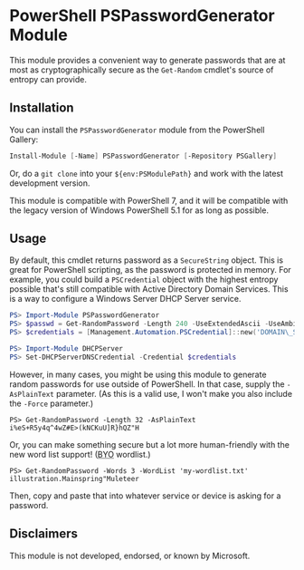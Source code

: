 # PowerShell PSPasswordGenerator Module
This module provides a convenient way to generate passwords that are at most as cryptographically secure as the `Get-Random` cmdlet's source of entropy can provide.

## Installation
You can install the `PSPasswordGenerator` module from the PowerShell Gallery:
```powershell
Install-Module [-Name] PSPasswordGenerator [-Repository PSGallery]
```

Or, do a `git clone` into your `${env:PSModulePath}` and work with the latest development version.

This module is compatible with PowerShell 7, and it will be compatible with the legacy version of Windows PowerShell 5.1 for as long as possible.

## Usage
By default, this cmdlet returns password as a `SecureString` object.  This is great for PowerShell scripting, as the password is protected in memory.  For example, you could build a `PSCredential` object with the highest entropy possible that's still compatible with Active Directory Domain Services.  This is a way to configure a Windows Server DHCP Server service.

```powershell
PS> Import-Module PSPasswordGenerator
PS> $passwd = Get-RandomPassword -Length 240 -UseExtendedAscii -UseAmbigiousCharacters
PS> $credentials = [Management.Automation.PSCredential]::new('DOMAIN\_ServiceAccount', $passwd)

PS> Import-Module DHCPServer
PS> Set-DHCPServerDNSCredential -Credential $credentials
```

However, in many cases, you might be using this module to generate random passwords for use outside of PowerShell.  In that case, supply the `-AsPlainText` parameter.  (As this is a valid use, I won't make you also include the `-Force` parameter.)
```
PS> Get-RandomPassword -Length 32 -AsPlainText
i%eS+R5y4q^4wZ#E>(kNCKuU]R}hQZ"H
```

Or, you can make something secure but a lot more human-friendly with the new word list support!  (<abbr title="Bring your own">BYO</abbr> wordlist.)
```
PS> Get-RandomPassword -Words 3 -WordList 'my-wordlist.txt'
illustration.Mainspring"Muleteer
```

Then, copy and paste that into whatever service or device is asking for a password.

## Disclaimers
This module is not developed, endorsed, or known by Microsoft.